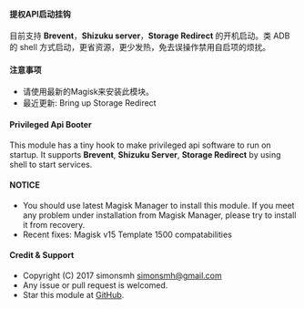 #### 提权API启动挂钩

目前支持 **Brevent**，**Shizuku server**，**Storage Redirect** 的开机启动。类 ADB 的 shell 方式启动，更省资源，更少发热，免去误操作禁用自启项的烦扰。

#### 注意事项

* 请使用最新的Magisk来安装此模块。
* 最近更新:
Bring up Storage Redirect

#### Privileged Api Booter

This module has a tiny hook to make privileged api software to run on startup.
It supports **Brevent**, **Shizuku Server**, **Storage Redirect** by using shell to start services.

#### NOTICE

* You should use latest Magisk Manager to install this module. If you meet any problem under installation from Magisk Manager, please try to install it from recovery.
* Recent fixes:
Magisk v15 Template 1500 compatabilities

#### Credit & Support

* Copyright (C) 2017 simonsmh <simonsmh@gmail.com>
* Any issue or pull request is welcomed.
* Star this module at [GitHub](https://github.com/Magisk-Modules-Repo/magisk-privileged-api-booter).
